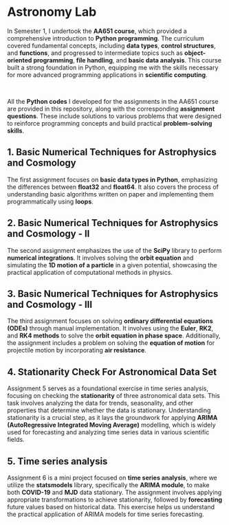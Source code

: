 <!DOCTYPE html>
<html>

<body>
    <h1>Astronomy Lab</h1>
<p>
    In Semester 1, I undertook the <strong>AA651 course</strong>, which provided a comprehensive introduction to <strong>Python programming</strong>. The curriculum covered fundamental concepts, including <strong>data types</strong>, <strong>control structures</strong>, and <strong>functions</strong>, and progressed to intermediate topics such as <strong>object-oriented programming</strong>, <strong>file handling</strong>, and <strong>basic data analysis</strong>. This course built a strong foundation in Python, equipping me with the skills necessary for more advanced programming applications in <strong>scientific computing</strong>.
</p>

<br>

<p>
    All the <strong>Python codes</strong> I developed for the assignments in the AA651 course are provided in this repository, along with the corresponding <strong>assignment questions</strong>. These include solutions to various problems that were designed to reinforce programming concepts and build practical <strong>problem-solving skills</strong>.
</p>

<h2>1. Basic Numerical Techniques for Astrophysics and Cosmology </h2>
<div class="content"> <p>
    The first assignment focuses on <strong>basic data types in Python</strong>, emphasizing the differences between <strong>float32</strong> and <strong>float64</strong>. It also covers the process of understanding basic algorithms written on paper and implementing them programmatically using <strong>loops</strong>.
</p>
 </div>

<h2>2. Basic Numerical Techniques for Astrophysics and Cosmology - II </h2>
<div class="content"><p>
    The second assignment emphasizes the use of the <strong>SciPy</strong> library to perform <strong>numerical integrations</strong>. It involves solving the <strong>orbit equation</strong> and simulating the <strong>1D motion of a particle</strong> in a given potential, showcasing the practical application of computational methods in physics.
</p>
</div>

<h2>3.  Basic Numerical Techniques for Astrophysics and Cosmology - III </h2>
<div class="content"><p>
    The third assignment focuses on solving <strong>ordinary differential equations (ODEs)</strong> through manual implementation. It involves using the <strong>Euler</strong>, <strong>RK2</strong>, and <strong>RK4 methods</strong> to solve the <strong>orbit equation in phase space</strong>. Additionally, the assignment includes a problem on solving the <strong>equation of motion</strong> for projectile motion by incorporating <strong>air resistance</strong>.
</p>
</div>

<h2>4. Stationarity Check For Astronomical Data Set </h2>
<div class="content"><p>
    Assignment 5 serves as a foundational exercise in time series analysis, focusing on checking the <strong>stationarity</strong> of three astronomical data sets. This task involves analyzing the data for trends, seasonality, and other properties that determine whether the data is stationary. Understanding stationarity is a crucial step, as it lays the groundwork for applying <strong>ARIMA (AutoRegressive Integrated Moving Average)</strong> modelling, which is widely used for forecasting and analyzing time series data in various scientific fields.
</p>
</div>

<h2>5. Time series analysis</h2>
<div class="content"><p>
    Assignment 6 is a mini project focused on <strong>time series analysis</strong>, where we utilize the <strong>statsmodels</strong> library, specifically the <strong>ARIMA module</strong>, to make both <strong>COVID-19</strong> and <strong>MJD</strong> data stationary. The assignment involves applying appropriate transformations to achieve stationarity, followed by <strong>forecasting</strong> future values based on historical data. This exercise helps us understand the practical application of ARIMA models for time series forecasting.
</p>
</div>
</body>
</html>
